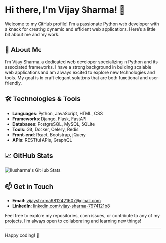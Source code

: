 # Hi there, I'm Vijay Sharma! 👋

Welcome to my GitHub profile! I'm a passionate Python web developer with a knack for creating dynamic and efficient web applications. Here’s a little bit about me and my work.

## 🚀 About Me

I’m Vijay Sharma, a dedicated web developer specializing in Python and its associated frameworks. I have a strong background in building scalable web applications and am always excited to explore new technologies and tools. My goal is to craft elegant solutions that are both functional and user-friendly.

## 🛠️ Technologies & Tools

- **Languages**: Python, JavaScript, HTML, CSS
- **Frameworks**: Django, Flask, FastAPI
- **Databases**: PostgreSQL, MySQL, SQLite
- **Tools**: Git, Docker, Celery, Redis
- **Front-end**: React, Bootstrap, jQuery
- **APIs**: RESTful APIs, GraphQL



## 📈 GitHub Stats

![Ilusharma's GitHub Stats](https://github-readme-stats.vercel.app/api?username=ilusharma&show_icons=true&count_private=true&hide_title=false&hide=prs&theme=default)

## 📫 Get in Touch

- **Email**: [vijaysharma9812421607@gmail.com](mailto:vijaysharma9812421607@gmail.com)
- **LinkedIn**: [linkedin.com/vijay-sharma-7974121b8](https://in.linkedin.com/in/vijay-sharma-7974121b8)


Feel free to explore my repositories, open issues, or contribute to any of my projects. I’m always open to collaborating and learning new things!

---

Happy coding! 🎉
